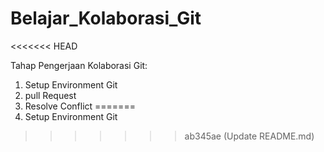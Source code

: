 # Belajar_Kolaborasi_Git
<<<<<<< HEAD

Tahap Pengerjaan Kolaborasi Git:
1. Setup Environment Git
2. pull Request
3. Resolve Conflict
=======
1. Setup Environment Git
>>>>>>> ab345ae (Update README.md)
